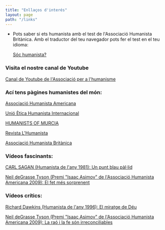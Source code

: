 ```yaml
---
title: "Enllaços d'interés"
layout: page
path: "/links"
---
```


- Pots saber si ets humanista amb el test de l'Associació Humanista Britànica. Amb el traductor del teu navegador pots fer el test en el teu idioma:

   <a href="https://humanism.org.uk/humanism/how-humanist-are-you/" target="_blank">Sóc humanista?</a>

### Visita el nostre canal de Youtube

   <a href="https://www.youtube.com/channel/UCg1t1lowlmYEtyEYdQUK6tw" target="_blank">Canal de Youtube de l'Associació per a l'humanisme</a>

### Ací tens pàgines humanistes del món:

   <a href="https://americanhumanist.org/" target="_blank">Associació Humanista Americana</a>

   <a href="http://iheu.org/" target="_blank">Unió Ètica Humanista Internacional</a>

   <a href="http://humanists.bolnuevo.com/" target="_blank">HUMANISTS OF MURCIA</a>

   <a href="https://thehumanist.com/" target="_blank">Revista L'Humanista</a>

   <a href="https://humanism.org.uk/" target="_blank">Associació Humanista Britànica</a>

### Vídeos fascinants:

   <a href="https://www.youtube.com/watch?v=juhFnXCNQMI" target="_blank">CARL SAGAN (Humanista de l'any 1981): Un punt blau pàl·lid</a>

   <a href="https://www.youtube.com/watch?v=hnIaPQq2rME" target="_blank">Neil deGrasse Tyson (Premi "Isaac Asimov" de l'Associació Humanista Americana 2009): El fet més sorprenent</a>

### Vídeos crítics:

   <a href="https://www.youtube.com/watch?v=zCKzXfInW3U" target="_blank">Richard Dawkins (Humanista de l'any 1996): El miratge de Déu</a>  

   <a href="https://www.youtube.com/watch?v=NWkXBoQudws" target="_blank">Neil deGrasse Tyson (Premi "Isaac Asimov" de l'Associació Humanista Americana 2009): La raó i la fe són irreconciliables</a>
